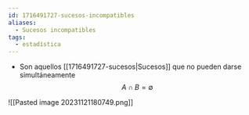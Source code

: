 ```yaml
---
id: 1716491727-sucesos-incompatibles
aliases:
  - Sucesos incompatibles
tags:
  - estadística
---
```


- Son aquellos [[1716491727-sucesos|Sucesos]] que no pueden darse simultáneamente
$$A \cap B = \emptyset$$

![[Pasted image 20231121180749.png]]
